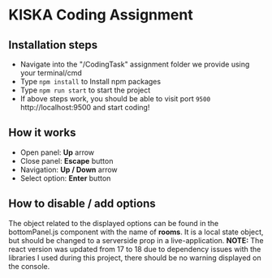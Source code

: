 # KISKA Coding Assignment

## Installation steps
- Navigate into the "/CodingTask" assignment folder we provide using your terminal/cmd
- Type `npm install` to Install npm packages
- Type `npm run start` to start the project
- If above steps work, you should be able to visit port `9500` http://localhost:9500 and start coding! 

## How it works
- Open panel: **Up** arrow
- Close panel: **Escape** button
- Navigation: **Up / Down** arrow
- Select option: **Enter** button

## How to disable / add options
The object related to the displayed options can be found in the bottomPanel.js component with the name of **rooms**.
It is a local state object, but should be changed to a serverside prop in a live-application.
**NOTE:** The react version was updated from 17 to 18 due to dependency issues with the libraries I used during this project, there should be no warning displayed on the console.
